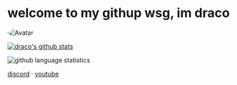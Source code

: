 # welcome to my githup wsg, im draco

<img src="https://cdn.discordapp.com/attachments/786275778210955324/787204677678399488/image0.gif" alt="Avatar" style="border-radius: 75%;">

[![draco's github stats](https://github-readme-stats.vercel.app/api?username=codeinelov&show_icons=true&theme=radical)](https://github.com/anuraghazra/github-readme-stats) <br>

 ![github language statistics](https://github-readme-stats.vercel.app/api/top-langs/?username=codeinelov&show_icons=true&layout=compact&theme=tokyonight)

  <a href="https://discord.bio/p/8203">discord</a> 
·
<a href="https://www.youtube.com/channel/UCz6rQbYu6HIw6bq9U9bMZlg">youtube</a>
